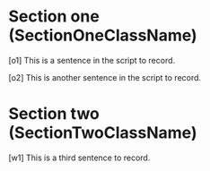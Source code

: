 # Section one (SectionOneClassName)

[o1] This is a sentence in the script to record.

[o2] This is another sentence in the script to record.

# Section two (SectionTwoClassName)

[w1] This is a third sentence to record.

